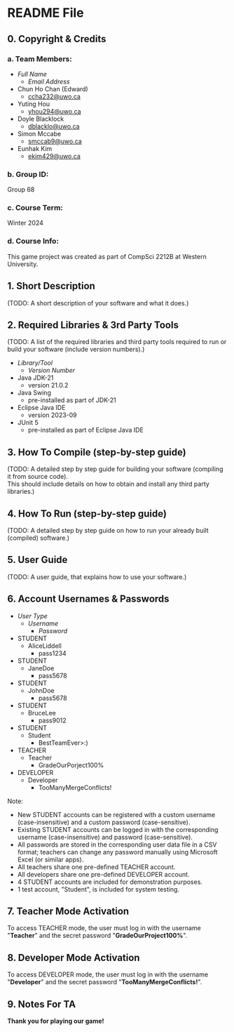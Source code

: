 # README File

## 0. Copyright & Credits

### a. Team Members:

* *Full Name*
  * *Email Address*
* Chun Ho Chan (Edward)
  * ccha232@uwo.ca
* Yuting Hou
  * yhou294@uwo.ca
* Doyle Blacklock
  * dblacklo@uwo.ca
* Simon Mccabe
  * smccab9@uwo.ca
* Eunhak Kim
  * ekim429@uwo.ca

### b. Group ID:

Group 68  

### c. Course Term:

Winter 2024  

### d. Course Info:

This game project was created as part of CompSci 2212B at Western University.  

## 1. Short Description

(TODO: A short description of your software and what it does.)  

## 2. Required Libraries & 3rd Party Tools

(TODO: A list of the required libraries and third party tools required to run or build your software (include version numbers).)  
* *Library/Tool*
  * *Version Number*
* Java JDK-21
  * version 21.0.2
* Java Swing
  * pre-installed as part of JDK-21
* Eclipse Java IDE
  * version 2023-09
* JUnit 5
  * pre-installed as part of Eclipse Java IDE

## 3. How To Compile (step-by-step guide)

(TODO: A detailed step by step guide for building your software (compiling it from source code).  
This should include details on how to obtain and install any third party libraries.)  

## 4. How To Run (step-by-step guide)

(TODO: A detailed step by step guide on how to run your already built (compiled) software.)  

## 5. User Guide

(TODO: A user guide, that explains how to use your software.)  

## 6. Account Usernames & Passwords

* *User Type*
  * *Username*
    * *Password*
* STUDENT
  * AliceLiddell
    * pass1234
* STUDENT
  * JaneDoe
    * pass5678
* STUDENT
  * JohnDoe
    * pass5678
* STUDENT
  * BruceLee
    * pass9012
* STUDENT
  * Student
    * BestTeamEver>:)
* TEACHER
  * Teacher
    * GradeOurPorject100%
* DEVELOPER
  * Developer
    * TooManyMergeConflicts!

Note:  
* New STUDENT accounts can be registered with a custom username (case-insensitive) and a custom password (case-sensitive).  
* Existing STUDENT accounts can be logged in with the corresponding username (case-insensitive) and password (case-sensitive).  
* All passwords are stored in the corresponding user data file in a CSV format; teachers can change any password manually using Microsoft Excel (or similar apps).  
* All teachers share one pre-defined TEACHER account.  
* All developers share one pre-defined DEVELOPER account.  
* 4 STUDENT accounts are included for demonstration purposes.  
* 1 test account, "Student", is included for system testing.  

## 7. Teacher Mode Activation

To access TEACHER mode, the user must log in with the username "**Teacher**" and the secret password "**GradeOurProject100%**".  

## 8. Developer Mode Activation

To access DEVELOPER mode, the user must log in with the username "**Developer**" and the secret password "**TooManyMergeConflicts!**".  

## 9. Notes For TA

**Thank you for playing our game!**  